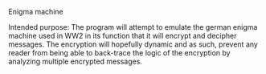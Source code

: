 Enigma machine

Intended purpose:
The program will attempt to emulate the german enigma machine used in WW2 in its function that it will encrypt and decipher messages.
The encryption will hopefully dynamic and as such, prevent any reader from being able to back-trace the logic of the encryption by analyzing multiple encrypted messages.

